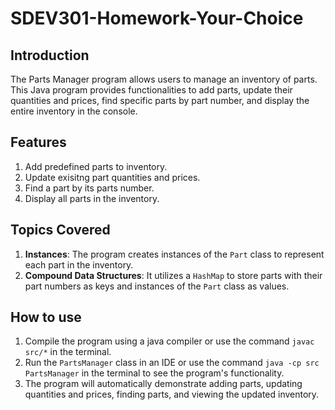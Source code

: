 # SDEV301-Homework-Your-Choice

## Introduction
The Parts Manager program allows users to manage an inventory of parts. This Java program provides functionalities to add parts, update their quantities and prices, find specific parts by part number, and display the entire inventory in the console. 

## Features
1. Add predefined parts to inventory.
2. Update exisitng part quantities and prices.
3. Find a part by its parts number.
4. Display all parts in the inventory.

## Topics Covered
1. **Instances**: The program creates instances of the `Part` class to represent each part in the inventory.
2. **Compound Data Structures**: It utilizes a `HashMap` to store parts with their part numbers as keys and instances of the `Part` class as values.

## How to use 
1. Compile the program using a java compiler or use the command `javac src/*` in the terminal.
2. Run the `PartsManager` class in an IDE or use the command `java -cp src PartsManager` in the terminal to see the program's functionality. 
3. The program will automatically demonstrate adding parts, updating quantities and prices, finding parts, and viewing the updated inventory.